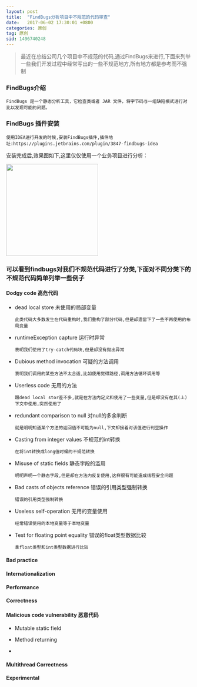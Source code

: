 ```yaml
---
layout: post
title:  "FindBugs分析项目中不规范的代码审查"
date:   2017-06-02 17:30:01 +0800
categories: 原创
tag: 原创
sid: 1496740248
---
```


>  最近在总结公司几个项目中不规范的代码,通过FindBugs来进行,下面来列举一些我们开发过程中经常写出的一些不规范地方,所有地方都是参考而不强制

###  FindBugs介绍

    FindBugs 是一个静态分析工具，它检查类或者 JAR 文件，将字节码与一组缺陷模式进行对比以发现可能的问题。

### FindBugs 插件安装

    使用IDEA进行开发的时候,安装FindBugs插件,插件地址:https://plugins.jetbrains.com/plugin/3847-findbugs-idea

安装完成后,效果图如下,这里仅仅使用一个业务项目进行分析：

<img src="https://github.com/felayman/felayman.github.io/blob/master/assert/findbugs.png" height=250 width=250/>

### 可以看到findbugs对我们不规范代码进行了分类,下面对不同分类下的不规范代码简单列举一些例子

####  Dodgy code 高危代码
- dead local store  未使用的局部变量
   ~~~
   此类代码大多数发生在代码重构时,我们重构了部分代码,但是却遗留下了一些不再使用的布局变量
   ~~~
- runtimeException capture 运行时异常
    ~~~
    表明我们使用了try-catch代码块,但是却没有抛出异常
    ~~~
- Dubious method invocation 可疑的方法调用
    ~~~
    表明我们调用的某些方法不太合适,比如使用觉得路径,调用方法循环调用等
    ~~~
- Userless code 无用的方法
    ~~~
    跟dead local stor差不多,就是在方法内定义和使用了一些变量,但是却没有在其(上)下文中使用,突然使用了
    ~~~
- redundant comparison to null 对null的多余判断
    ~~~
    就是明明知道某个方法的返回值不可能为null,下文却接着对该值进行判空操作
    ~~~
- Casting from integer values 不规范的int转换
    ~~~
    在将int转换成long值时候的不规范转换
    ~~~
- Misuse of static fields 静态字段的滥用
    ~~~
    明明声明一个静态字段,但是却在方法内反复使用,这样很有可能造成线程安全问题
    ~~~
- Bad casts of objects  reference 错误的引用类型强制转换
    ~~~
    错误的引用类型强制转换
    ~~~
- Useless seIf-operation 无用的变量使用
    ~~~
    经常错误使用的本地变量等于本地变量
    ~~~
- Test for floating point equality 错误的float类型数据比较
    ~~~
    拿float类型和int类型数据进行比较
    ~~~

####  Bad practice

####  Internationalization

####  Performance

####  Correctness

####  Malicious code vulnerability 恶意代码

- Mutable static field

- Method returning

-


####  Multithread Correctness

####  Experimental



